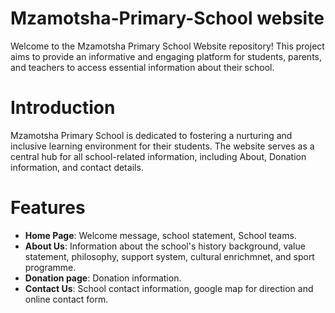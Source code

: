 # Mzamotsha-Primary-School website

Welcome to the Mzamotsha Primary School Website repository! This project aims to provide an informative and engaging platform for students, parents, and teachers to access essential information about their school.

# Introduction

Mzamotsha Primary School is dedicated to fostering a nurturing and inclusive learning environment for their students. The website serves as a central hub for all school-related information, including About, Donation information, and contact details.

# Features

- **Home Page**: Welcome message, school statement, School teams.
- **About Us**: Information about the school's history background, value statement, philosophy, support system, cultural enrichmnet, and sport programme.
- **Donation page**: Donation information.
- **Contact Us**: School contact information, google map for direction and online contact form.
